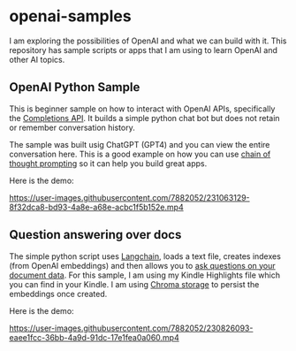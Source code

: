 # openai-samples
I am exploring the possibilities of OpenAI and what we can build with it. This repository has sample scripts or apps that I am using to learn OpenAI and other AI topics.

## OpenAI Python Sample
This is beginner sample on how to interact with OpenAI APIs, specifically the [Completions API](https://platform.openai.com/docs/api-reference/completions). It builds a simple python chat bot but does not retain or remember conversation history. 

The sample was built usig ChatGPT (GPT4) and you can view the entire conversation here. This is a good example on how you can use [chain of thought prompting](https://learnprompting.org/docs/intermediate/chain_of_thought) so it can help you build great apps.

Here is the demo: 

https://user-images.githubusercontent.com/7882052/231063129-8f32dca8-bd93-4a8e-a68e-acbc1f5b152e.mp4


## Question answering over docs
The simple python script uses [Langchain](https://python.langchain.com/en/latest/index.html), loads a text file, creates indexes (from OpenAI embeddings) and then allows you to [ask questions on your document data](https://python.langchain.com/en/latest/use_cases/question_answering.html). For this sample, I am using my Kindle Highlights file which you can find in your Kindle. I am using [Chroma storage](https://www.trychroma.com/) to persist the embeddings once created. 

Here is the demo:

https://user-images.githubusercontent.com/7882052/230826093-eaee1fcc-36bb-4a9d-91dc-17e1fea0a060.mp4
